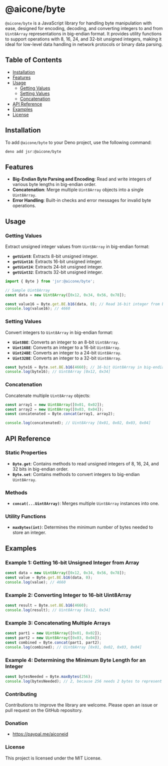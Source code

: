 # @aicone/byte

`@aicone/byte` is a JavaScript library for handling byte manipulation with ease, designed for encoding, decoding, and converting integers to and from `Uint8Array` representations in big-endian format. It provides utility functions to support operations with 8, 16, 24, and 32-bit unsigned integers, making it ideal for low-level data handling in network protocols or binary data parsing.

## Table of Contents

- [Installation](#installation)
- [Features](#features)
- [Usage](#usage)
  - [Getting Values](#getting-values)
  - [Setting Values](#setting-values)
  - [Concatenation](#concatenation)
- [API Reference](#api-reference)
- [Examples](#examples)
- [License](#license)

## Installation

To add `@aicone/byte` to your Deno project, use the following command:

```bash
deno add jsr:@aicone/byte
```

## Features

- **Big-Endian Byte Parsing and Encoding**: Read and write integers of various byte lengths in big-endian order.
- **Concatenation**: Merge multiple `Uint8Array` objects into a single `Uint8Array`.
- **Error Handling**: Built-in checks and error messages for invalid byte operations.
  
## Usage

### Getting Values

Extract unsigned integer values from `Uint8Array` in big-endian format:

- **`getUint8`**: Extracts 8-bit unsigned integer.
- **`getUint16`**: Extracts 16-bit unsigned integer.
- **`getUint24`**: Extracts 24-bit unsigned integer.
- **`getUint32`**: Extracts 32-bit unsigned integer.

```javascript
import { Byte } from 'jsr:@aicone/byte';

// Sample Uint8Array
const data = new Uint8Array([0x12, 0x34, 0x56, 0x78]);

const value16 = Byte.get.BE.b16(data, 0); // Read 16-bit integer from byte offset 0
console.log(value16); // 4660
```

### Setting Values

Convert integers to `Uint8Array` in big-endian format:

- **`Uint8BE`**: Converts an integer to an 8-bit `Uint8Array`.
- **`Uint16BE`**: Converts an integer to a 16-bit `Uint8Array`.
- **`Uint24BE`**: Converts an integer to a 24-bit `Uint8Array`.
- **`Uint32BE`**: Converts an integer to a 32-bit `Uint8Array`.

```javascript
const byte16 = Byte.set.BE.b16(4660); // 16-bit Uint8Array in big-endian order
console.log(byte16); // Uint8Array [0x12, 0x34]
```

### Concatenation

Concatenate multiple `Uint8Array` objects:

```javascript
const array1 = new Uint8Array([0x01, 0x02]);
const array2 = new Uint8Array([0x03, 0x04]);
const concatenated = Byte.concat(array1, array2);

console.log(concatenated); // Uint8Array [0x01, 0x02, 0x03, 0x04]
```

## API Reference

### Static Properties

- **`Byte.get`**: Contains methods to read unsigned integers of 8, 16, 24, and 32 bits in big-endian order.
- **`Byte.set`**: Contains methods to convert integers to big-endian `Uint8Array`.

### Methods

- **`concat(...Uint8Array)`**: Merges multiple `Uint8Array` instances into one.

### Utility Functions

- **`maxBytes(int)`**: Determines the minimum number of bytes needed to store an integer.

## Examples

### Example 1: Getting 16-bit Unsigned Integer from Array

```javascript
const data = new Uint8Array([0x12, 0x34, 0x56, 0x78]);
const value = Byte.get.BE.b16(data, 0);
console.log(value); // 4660
```

### Example 2: Converting Integer to 16-bit Uint8Array

```javascript
const result = Byte.set.BE.b16(4660);
console.log(result); // Uint8Array [0x12, 0x34]
```

### Example 3: Concatenating Multiple Arrays

```javascript
const part1 = new Uint8Array([0x01, 0x02]);
const part2 = new Uint8Array([0x03, 0x04]);
const combined = Byte.concat(part1, part2);
console.log(combined); // Uint8Array [0x01, 0x02, 0x03, 0x04]
```

### Example 4: Determining the Minimum Byte Length for an Integer

```javascript
const bytesNeeded = Byte.maxBytes(256);
console.log(bytesNeeded); // 2, because 256 needs 2 bytes to represent
```

### Contributing

Contributions to improve the library are welcome. Please open an issue or pull request on the GitHub repository.

### Donation
- https://paypal.me/aiconeid 

### License

This project is licensed under the MIT License.
